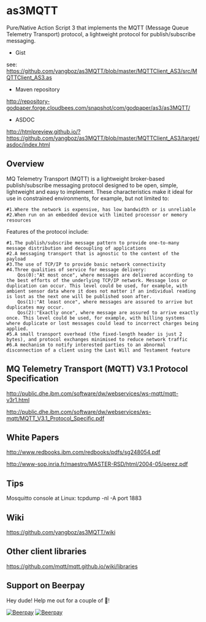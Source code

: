as3MQTT
=======

Pure/Native Action Script 3 that implements the MQTT (Message Queue Telemetry Transport) protocol, a lightweight protocol for publish/subscribe messaging.

* Gist

see: https://github.com/yangboz/as3MQTT/blob/master/MQTTClient_AS3/src/MQTTClient_AS3.as

* Maven repository

http://repository-godpaper.forge.cloudbees.com/snapshot/com/godpaper/as3/as3MQTT/

* ASDOC

http://htmlpreview.github.io/?https://github.com/yangboz/as3MQTT/blob/master/MQTTClient_AS3/target/asdoc/index.html

## Overview

MQ Telemetry Transport (MQTT) is a lightweight broker-based publish/subscribe messaging protocol designed to be open, simple, lightweight and easy to implement. These characteristics make it ideal for use in constrained environments, for example, but not limited to:

    #1.Where the network is expensive, has low bandwidth or is unreliable
    #2.When run on an embedded device with limited processor or memory resources

Features of the protocol include:

    #1.The publish/subscribe message pattern to provide one-to-many message distribution and decoupling of applications
    #2.A messaging transport that is agnostic to the content of the payload
    #3.The use of TCP/IP to provide basic network connectivity
    #4.Three qualities of service for message delivery:
        Qos(0):"At most once", where messages are delivered according to the best efforts of the underlying TCP/IP network. Message loss or duplication can occur. This level could be used, for example, with ambient sensor data where it does not matter if an individual reading is lost as the next one will be published soon after.
        Qos(1):"At least once", where messages are assured to arrive but duplicates may occur.
        Qos(2):"Exactly once", where message are assured to arrive exactly once. This level could be used, for example, with billing systems where duplicate or lost messages could lead to incorrect charges being applied.
    #5.A small transport overhead (the fixed-length header is just 2 bytes), and protocol exchanges minimised to reduce network traffic
    #6.A mechanism to notify interested parties to an abnormal disconnection of a client using the Last Will and Testament feature


## MQ Telemetry Transport (MQTT) V3.1 Protocol Specification

http://public.dhe.ibm.com/software/dw/webservices/ws-mqtt/mqtt-v3r1.html

http://public.dhe.ibm.com/software/dw/webservices/ws-mqtt/MQTT_V3.1_Protocol_Specific.pdf

## White Papers 

http://www.redbooks.ibm.com/redbooks/pdfs/sg248054.pdf

http://www-sop.inria.fr/maestro/MASTER-RSD/html/2004-05/perez.pdf

## Tips

Mosquitto console at Linux: tcpdump -nl -A port 1883

## Wiki

https://github.com/yangboz/as3MQTT/wiki

## Other client libraries 

https://github.com/mqtt/mqtt.github.io/wiki/libraries

## Support on Beerpay
Hey dude! Help me out for a couple of :beers:!

[![Beerpay](https://beerpay.io/yangboz/as3MQTT/badge.svg?style=beer-square)](https://beerpay.io/yangboz/as3MQTT)  [![Beerpay](https://beerpay.io/yangboz/as3MQTT/make-wish.svg?style=flat-square)](https://beerpay.io/yangboz/as3MQTT?focus=wish)
